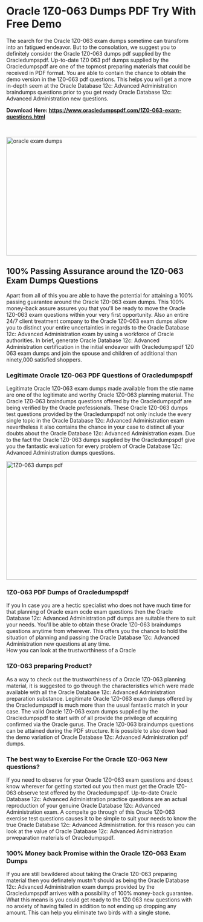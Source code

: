 <h1>Oracle 1Z0-063 Dumps PDF Try With Free Demo</h1>
<p>The search for the Oracle 1Z0-063 exam dumps sometime can transform into an fatigued endeavor. But to the consolation, we suggest you to definitely consider the Oracle 1Z0-063 dumps pdf supplied by the Oracledumpspdf. Up-to-date 1Z0 063 pdf dumps supplied by the Oracledumpspdf are one of the topmost preparing materials that could be received in PDF format. You are able to contain the chance to obtain the demo version in the 1Z0-063 pdf questions. This helps you will get a more in-depth seem at the Oracle Database 12c: Advanced Administration braindumps questions prior to you get ready Oracle Database 12c: Advanced Administration new questions.</p>
<p><strong>Download Here: <a href="https://www.oracledumpspdf.com/1Z0-063-exam-questions.html">https://www.oracledumpspdf.com/1Z0-063-exam-questions.html</a></strong></p>
<p>&nbsp;</p>
<p><span style="font-weight: 400;"><img style="display: block; margin-left: auto; margin-right: auto;" src="https://i.ibb.co/RCKYBmz/digital-marketing-Made-with-Poster-My-Wall.jpg" alt="oracle exam dumps" width="850" height="314" /></span></p>
<h2><strong>100% Passing Assurance around the 1Z0-063 Exam Dumps Questions</strong></h2>
<p>Apart from all of this you are able to have the potential for attaining a 100% passing guarantee around the Oracle 1Z0-063 exam dumps. This 100% money-back assure assures you that you'll be ready to move the Oracle 1Z0-063 exam questions within your very first opportunity. Also an entire 24/7 client treatment company to the Oracle 1Z0-063 exam dumps allow you to distinct your entire uncertainties in regards to the Oracle Database 12c: Advanced Administration exam by using a workforce of Oracle authorities. In brief, generate Oracle Database 12c: Advanced Administration certification in the initial endeavor with Oracledumpspdf 1Z0 063 exam dumps and join the spouse and children of additional than ninety,000 satisfied shoppers.</p>
<h3><strong>Legitimate Oracle 1Z0-063 PDF Questions of Oracledumpspdf</strong></h3>
<p>Legitimate Oracle 1Z0-063 exam dumps made available from the stie name are one of the legitimate and worthy Oracle 1Z0-063 planning material. The Oracle 1Z0-063 braindumps questions offered by the Oracledumpspdf are being verified by the Oracle professionals. These Oracle 1Z0-063 dumps test questions provided by the Oracledumpspdf not only include the every single topic in the Oracle Database 12c: Advanced Administration exam nevertheless it also contains the chance in your case to distinct all your doubts about the Oracle Database 12c: Advanced Administration exam. Due to the fact the Oracle 1Z0-063 dumps supplied by the Oracledumpspdf give you the fantastic evaluation for every problem of Oracle Database 12c: Advanced Administration dumps questions.</p>
<p><a href="https://www.oracledumpspdf.com/1Z0-063-exam-questions.html"><span style="font-weight: 400;"><img style="display: block; margin-left: auto; margin-right: auto;" src="https://i.ibb.co/zfVYYs0/Digital-Marketing-Agency-Made-with-Poster-My-Wall-1.jpg" alt="1Z0-063 dumps pdf" width="850" height="314" /></span></a></p>
<h3><strong>1Z0-063 PDF Dumps of Oracledumpspdf</strong></h3>
<p>If you In case you are a hectic specialist who does not have much time for that planning of Oracle exam ocde exam questions then the Oracle Database 12c: Advanced Administration pdf dumps are suitable there to suit your needs. You'll be able to obtain these Oracle 1Z0-063 braindumps questions anytime from wherever. This offers you the chance to hold the situation of planning and passing the Oracle Database 12c: Advanced Administration new questions at any time.<br />How you can look at the trustworthiness of a Oracle</p>
<h3>1Z0-063 preparing Product?</h3>
<p>As a way to check out the trustworthiness of a Oracle 1Z0-063 planning material, it is suggested to go through the characteristics which were made available with all the Oracle Database 12c: Advanced Administration preparation substance. Legitimate Oracle 1Z0-063 exam dumps offered by the Oracledumpspdf is much more than the usual fantastic match in your case. The valid Oracle 1Z0-063 exam dumps supplied by the Oracledumpspdf to start with of all provide the privilege of acquiring confirmed via the Oracle gurus. The Oracle 1Z0-063 braindumps questions can be attained during the PDF structure. It is possible to also down load the demo variation of Oracle Database 12c: Advanced Administration pdf dumps.</p>
<h3>The best way to Exercise For the Oracle 1Z0-063 New questions?</h3>
<p>If you need to observe for your Oracle 1Z0-063 exam questions and does;t know wherever for getting started out you then must get the Oracle 1Z0-063 observe test offered by the Oracledumpspdf. Up-to-date Oracle Database 12c: Advanced Administration practice questions are an actual reproduction of your genuine Oracle Database 12c: Advanced Administration exam. A compelte go through of this Oracle 1Z0-063 exercise test questions causes it to be simple to suit your needs to know the true Oracle Database 12c: Advanced Administration. for this reason you can look at the value of Oracle Database 12c: Advanced Administration prweparation materials of Oracledumpspdf.</p>
<h3><strong>100% Money back Promise within the Oracle 1Z0-063 Exam Dumps</strong></h3>
<p>If you are still bewildered about taking the Oracle 1Z0-063 preparing material then you definately mustn't should as being the Oracle Database 12c: Advanced Administration exam dumps provided by the Oracledumpspdf arrives with a possibility of 100% money-back guarantee. What this means is you could get ready to the 1Z0 063 new questions with no anxiety of having failed in addition to not ending up dropping any amount. This can help you eliminate two birds with a single stone.</p>
